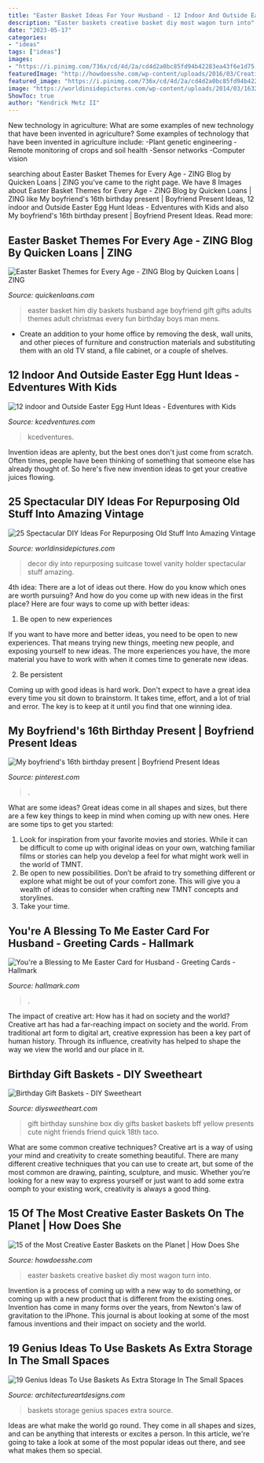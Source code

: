 ```yaml
---
title: "Easter Basket Ideas For Your Husband - 12 Indoor And Outside Easter Egg Hunt Ideas"
description: "Easter baskets creative basket diy most wagon turn into"
date: "2023-05-17"
categories:
- "ideas"
tags: ["ideas"]
images:
- "https://i.pinimg.com/736x/cd/4d/2a/cd4d2a0bc85fd94b42283ea43f6e1d75--boyfriend-stuff-boyfriend-ideas.jpg?b=t"
featuredImage: "http://howdoesshe.com/wp-content/uploads/2016/03/Creative-Easter-baskets-12.jpg"
featured_image: "https://i.pinimg.com/736x/cd/4d/2a/cd4d2a0bc85fd94b42283ea43f6e1d75--boyfriend-stuff-boyfriend-ideas.jpg?b=t"
image: "https://worldinsidepictures.com/wp-content/uploads/2014/03/1632.jpg"
ShowToc: true
author: "Kendrick Metz II"
---
```



New technology in agriculture: What are some examples of new technology that have been invented in agriculture?
Some examples of technology that have been invented in agriculture include:
-Plant genetic engineering
-Remote monitoring of crops and soil health 
-Sensor networks 
-Computer vision

	

		
searching about Easter Basket Themes for Every Age - ZING Blog by Quicken Loans | ZING you've came to the right page. We have 8 Images about Easter Basket Themes for Every Age - ZING Blog by Quicken Loans | ZING like My boyfriend&#039;s 16th birthday present | Boyfriend Present Ideas, 12 indoor and Outside Easter Egg Hunt Ideas - Edventures with Kids and also My boyfriend&#039;s 16th birthday present | Boyfriend Present Ideas. Read more:
		
    
## Easter Basket Themes For Every Age - ZING Blog By Quicken Loans | ZING

<img loading=lazy src="http://www.quickenloans.com/blog/wp-content/uploads/2016/03/WeCanMakeLifeExtraOrdinary.Blogspot.com_.jpg" onerror="this.onerror=null;this.src='https://tse3.mm.bing.net/th?id=OIP.-BUMk6KQSVkBIu0XkimP1gHaKY&amp;pid=15.1';" alt="Easter Basket Themes for Every Age - ZING Blog by Quicken Loans | ZING">

_Source: quickenloans.com_

>easter basket him diy baskets husband age boyfriend gift gifts adults themes adult christmas every fun birthday boys man mens. 

	

- Create an addition to your home office by removing the desk, wall units, and other pieces of furniture and construction materials and substituting them with an old TV stand, a file cabinet, or a couple of shelves.

    
## 12 Indoor And Outside Easter Egg Hunt Ideas - Edventures With Kids

<img loading=lazy src="https://www.kcedventures.com/images/easyblog_articles/676/egg-jar.jpg" onerror="this.onerror=null;this.src='https://tse3.mm.bing.net/th?id=OIP.PebcHTWyTWWGYa1b6_ygdAHaJ3&amp;pid=15.1';" alt="12 indoor and Outside Easter Egg Hunt Ideas - Edventures with Kids">

_Source: kcedventures.com_

>kcedventures. 

	

Invention ideas are aplenty, but the best ones don't just come from scratch. Often times, people have been thinking of something that someone else has already thought of. So here's five new invention ideas to get your creative juices flowing.

    
## 25 Spectacular DIY Ideas For Repurposing Old Stuff Into Amazing Vintage

<img loading=lazy src="https://worldinsidepictures.com/wp-content/uploads/2014/03/1632.jpg" onerror="this.onerror=null;this.src='https://tse1.mm.bing.net/th?id=OIP.1ml-canFez8Cgw52kLwkaAHaLH&amp;pid=15.1';" alt="25 Spectacular DIY Ideas For Repurposing Old Stuff Into Amazing Vintage">

_Source: worldinsidepictures.com_

>decor diy into repurposing suitcase towel vanity holder spectacular stuff amazing. 

	

4th idea:
There are a lot of ideas out there. How do you know which ones are worth pursuing? And how do you come up with new ideas in the first place?
Here are four ways to come up with better ideas:

1. Be open to new experiences

If you want to have more and better ideas, you need to be open to new experiences. That means trying new things, meeting new people, and exposing yourself to new ideas. The more experiences you have, the more material you have to work with when it comes time to generate new ideas.

2. Be persistent

Coming up with good ideas is hard work. Don't expect to have a great idea every time you sit down to brainstorm. It takes time, effort, and a lot of trial and error. The key is to keep at it until you find that one winning idea.

    
## My Boyfriend&#039;s 16th Birthday Present | Boyfriend Present Ideas

<img loading=lazy src="https://i.pinimg.com/736x/cd/4d/2a/cd4d2a0bc85fd94b42283ea43f6e1d75--boyfriend-stuff-boyfriend-ideas.jpg?b=t" onerror="this.onerror=null;this.src='https://tse1.mm.bing.net/th?id=OIP.d5x6RCUXxzby6yOUUinU0AHaJ3&amp;pid=15.1';" alt="My boyfriend&#039;s 16th birthday present | Boyfriend Present Ideas">

_Source: pinterest.com_

>. 

	

What are some ideas?
Great ideas come in all shapes and sizes, but there are a few key things to keep in mind when coming up with new ones. Here are some tips to get you started: 
1. Look for inspiration from your favorite movies and stories. While it can be difficult to come up with original ideas on your own, watching familiar films or stories can help you develop a feel for what might work well in the world of TMNT. 
2. Be open to new possibilities. Don’t be afraid to try something different or explore what might be out of your comfort zone. This will give you a wealth of ideas to consider when crafting new TMNT concepts and storylines. 
3. Take your time.

    
## You&#039;re A Blessing To Me Easter Card For Husband - Greeting Cards - Hallmark

<img loading=lazy src="https://www.hallmark.com/dw/image/v2/AALB_PRD/on/demandware.static/-/Sites-hallmark-master/default/dwe74f86b0/images/finished-goods/products/399E5865/Youre-a-Blessing-Me-Easter-Card-Husband_399E5865_05.jpg?sw=1200&amp;sh=1200&amp;sm=fit" onerror="this.onerror=null;this.src='https://tse4.mm.bing.net/th?id=OIP.W7Nmg26GSxh5HiPRwchMOwHaHa&amp;pid=15.1';" alt="You&#039;re a Blessing to Me Easter Card for Husband - Greeting Cards - Hallmark">

_Source: hallmark.com_

>. 

	

The impact of creative art: How has it had on society and the world?
Creative art has had a far-reaching impact on society and the world. From traditional art form to digital art, creative expression has been a key part of human history. Through its influence, creativity has helped to shape the way we view the world and our place in it.

    
## Birthday Gift Baskets - DIY Sweetheart

<img loading=lazy src="https://diysweetheart.com/wp-content/uploads/2019/10/Birthday-gift-sunshine-box.jpg" onerror="this.onerror=null;this.src='https://tse2.mm.bing.net/th?id=OIP.dZ2slKfbe75nAfIQ8SqQiwHaJ4&amp;pid=15.1';" alt="Birthday Gift Baskets - DIY Sweetheart">

_Source: diysweetheart.com_

>gift birthday sunshine box diy gifts basket baskets bff yellow presents cute night friends friend quick 18th taco. 

	

What are some common creative techniques?
Creative art is a way of using your mind and creativity to create something beautiful. There are many different creative techniques that you can use to create art, but some of the most common are drawing, painting, sculpture, and music. Whether you’re looking for a new way to express yourself or just want to add some extra oomph to your existing work, creativity is always a good thing.

    
## 15 Of The Most Creative Easter Baskets On The Planet | How Does She

<img loading=lazy src="http://howdoesshe.com/wp-content/uploads/2016/03/Creative-Easter-baskets-12.jpg" onerror="this.onerror=null;this.src='https://tse1.mm.bing.net/th?id=OIP.RMjktA0WhMygb_giEi-crQHaQL&amp;pid=15.1';" alt="15 of the Most Creative Easter Baskets on the Planet | How Does She">

_Source: howdoesshe.com_

>easter baskets creative basket diy most wagon turn into. 

	

Invention is a process of coming up with a new way to do something, or coming up with a new product that is different from the existing ones. Invention has come in many forms over the years, from Newton's law of gravitation to the iPhone. This journal is about looking at some of the most famous inventions and their impact on society and the world.

    
## 19 Genius Ideas To Use Baskets As Extra Storage In The Small Spaces

<img loading=lazy src="https://www.architectureartdesigns.com/wp-content/uploads/2016/05/17-1.jpg" onerror="this.onerror=null;this.src='https://tse2.mm.bing.net/th?id=OIP.hwLmvN_Cxeovq465Y1ILnQHaJ4&amp;pid=15.1';" alt="19 Genius Ideas To Use Baskets As Extra Storage In The Small Spaces">

_Source: architectureartdesigns.com_

>baskets storage genius spaces extra source. 

	

Ideas are what make the world go round. They come in all shapes and sizes, and can be anything that interests or excites a person. In this article, we're going to take a look at some of the most popular ideas out there, and see what makes them so special.

